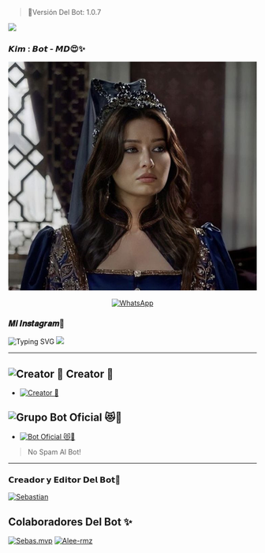 > 🤖Versión Del Bot: 1.0.7


<a href="https://github.com/sebasmpv/YerayBot-MD"><img src="http://readme-typing-svg.herokuapp.com?font=mono&size=17&duration=4000&color=FF0000&center=falso&vCenter=falso&lines=KimBot-MD++%F0%9F%90%88;Gracias+por+visitar+este+repositorio.+%F0%9F%92%96" height="90px"></a> 
</p>
 
### 𝙆𝙞𝙢 : 𝘽𝙤𝙩 - 𝙈𝘿😍✨
<p align="center">
<img src= "https://github.com/Kimbrly1/KIMRBOT-MD/blob/master/Menu3.png" width="900"/>
</p>





<div align="center">

[![WhatsApp](https://img.shields.io/badge/STAFF-25D366?style=for-the-badge&logo=whatsapp&logoColor=white)](https://Wa.me/50487499606)

</div>


### 𝑴𝒊 𝑰𝒏𝒔𝒕𝒂𝒈𝒓𝒂𝒎🌴

![Typing SVG](https://readme-typing-svg.demolab.com?font=Fira+Code&pause=1000&color=FF0000&width=435&lines=Sígueme+En+Instagram;No+seas+malx%3A3;)
<a href="https://www.instagram.com/sebas.mvp_official0" target="blank"><img src="https://img.shields.io/badge/INSTAGRAM-E4405F?style=for-the-badge&logo=Instagram&logoColor=white" />
</a>


***

## <img src="https://i.pinimg.com/originals/19/80/6e/19806e91932e6054965fc83b85241270.gif" alt="Creator 💎" width="42" height="42"> Creator 💎

* <a href="https://wa.me/593992402778"><img alt="Creator 💎" src="https://img.shields.io/badge/ Creator💎-25D366?style=for-the-badge&logo=whatsapp&logoColor=white"/></a>


## <img src="https://static.wikia.nocookie.net/nyancat/images/d/d3/Nyan-cat.gif/revision/latest/scale-to-width-down/400?cb=20131231222500&path-prefix=es" alt="Grupo" width="45" height="43"> Bot Oficial 😻💌

* <a href="https://wa.me/50433102145?text=!menu"><img alt="Bot Oficial 😻💌" src="https://img.shields.io/badge/Bot - Oficial😻💌-25D366?style=for-the-badge&logo=whatsapp&logoColor=white"/></a>

> No Spam Al Bot!
---------

### 𝗖𝗿𝗲𝗮𝗱𝗼𝗿 𝘆 𝗘𝗱𝗶𝘁𝗼𝗿 𝗗𝗲𝗹 𝗕𝗼𝘁📌

<a
href="https://github.com/sebasmvp"><img src="https://github.com/sebasmvp.png" width="200" height="200" alt="Sebastian"/></a>


## Colaboradores Del Bot ✨️  
[![Sebas.mvp](https://github.com/sebasmvp.png?size=100)](https://github.com/sebasmvp)  [![Alee-rmz](https://github.com/ale-rmz.png?size=100)](https://github.com/ale-rmz)
